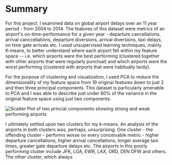 # Summary

For this project, I examined data on global airport delays over an 11 year period - from 2004 to 2014. The features of this dataset were metrics of an airport's on-time-performance for a given year - departure cancellations, arrival canccellations, departure diversions, arrival diversions, taxi delays, on time gate arrivals etc. I used unsupervised learning techniques, mainly K-means, to better understand where each airport fell within my feature space -- i.e. which airports were the best performing (clustered together with other airports that were regularly punctual) and which airports were the worst performing (clustered with airports that were habitually tardy). 

For the purpose of clustering and visualization, I used PCA to reduce the dimensionality of my feature space from 19 original features down to just 2 and then three principal components. This dataset is particularly amenable to PCA and I was able to describe just under 80% of the variance in the original feature space using just two components. 

![Scatter Plot of two princial components showing strong and weak performing airports](./assets.PCA.png)

I ultimately settled upon two clusters for my k-means. An analysis of the airports in both clusters was, perhaps, unsurprising. One cluster - the offending cluster - performs worse on every conceivable metric - higher departure cancellations, higher arrival cancellations, longer average taxi times, greater gate departure delays etc. The airports in this poorly performing cluster include JFK, LGA, EWR, LAX, ORD, DEN DFW and others. The other cluster, which always  

